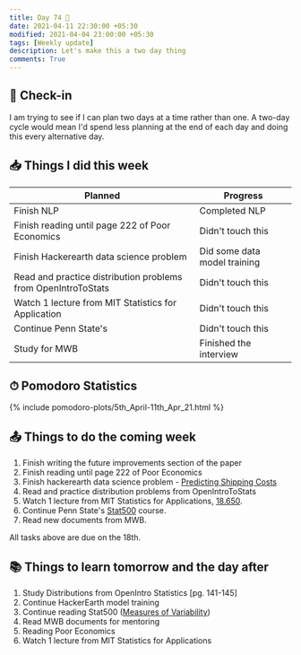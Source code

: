 ```yaml
---
title: Day 74 🍱
date: 2021-04-11 22:30:00 +05:30
modified: 2021-04-04 23:00:00 +05:30
tags: [Weekly update]
description: Let's make this a two day thing
comments: True
---
```


## 📩 Check-in

I am trying to see if I can plan two days at a time rather than one. A two-day cycle would mean I'd spend less planning at the end of each day and doing this every alternative day.

## 📥 Things I did this week

| Planned                                                       | Progress                     |
| ------------------------------------------------------------- | ---------------------------- |
| Finish NLP                                                    | Completed NLP                |
| Finish reading until page 222 of Poor Economics               | Didn't touch this            |
| Finish Hackerearth data science problem                       | Did some data model training |
| Read and practice distribution problems from OpenIntroToStats | Didn't touch this            |
| Watch 1 lecture from MIT Statistics for Application           | Didn't touch this            |
| Continue Penn State's                                         | Didn't touch this            |
| Study for MWB                                                 | Finished the interview       |

## ⏱ Pomodoro Statistics

{%  include pomodoro-plots/5th_April-11th_Apr_21.html  %}

## 📤 Things to do the coming week

1. Finish writing the future improvements section of the paper
2. Finish reading until page 222 of Poor Economics
3. Finish hackerearth data science problem - <a href="https://www.hackerearth.com/challenges/competitive/hackerearth-machine-learning-challenge-predict-shipping-cost/" rel="noopener" target="_blank">Predicting Shipping Costs</a>
4. Read and practice distribution problems from OpenIntroToStats
5. Watch 1 lecture from MIT Statistics for Applications, <a href="https://ocw.mit.edu/courses/mathematics/18-650-statistics-for-applications-fall-2016/" rel="noopener" target="_blank">18.650</a>.
6. Continue Penn State's <a href="https://online.stat.psu.edu/stat500/" rel="noopener" target="_blank">Stat500<a/> course.
7. Read new documents from MWB.

All tasks above are due on the 18th.

## 📚 Things to learn tomorrow and the day after

1. Study Distributions from OpenIntro Statistics [pg. 141-145]
2. Continue HackerEarth model training
3. Continue reading Stat500 (<a href="https://online.stat.psu.edu/stat500/lesson/1/1.5/1.5.3" target="_blank" rel="noopener">Measures of Variability</a>)
4. Read MWB documents for mentoring
5. Reading Poor Economics
6. Watch 1 lecture from MIT Statistics for Applications
